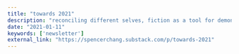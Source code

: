 ```yaml
---
title: "towards 2021"
description: "reconciling different selves, fiction as a tool for demonstrating principles, and the evolution of the passion economy"
date: "2021-01-11"
keywords: ['newsletter']
external_link: "https://spencerchang.substack.com/p/towards-2021"
---
```


